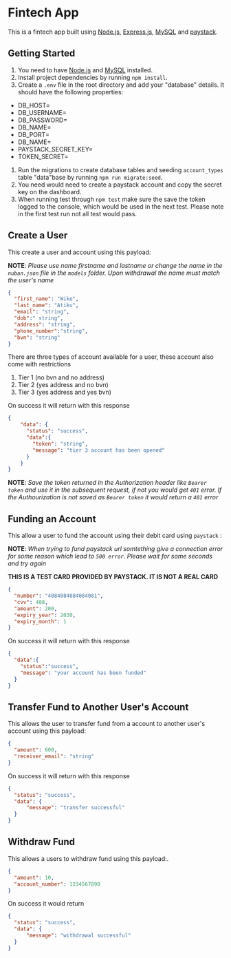 # Fintech App

This is a fintech app built using [Node.js](https://nodejs.org/en/download), [Express.js](http://expressjs.com/), [MySQL](https://dev.mysql.com/downloads/mysql/) and [paystack](https://paystack.com/).

## Getting Started

1. You need to have [Node.js](https://nodejs.org/en/download) and [MySQL](https://dev.mysql.com/downloads/mysql/) installed. 
2. Install project dependencies by running `npm install`.
3. Create a `.env` file in the root directory and add your "database" details. It should have the following properties:

- DB_HOST=
- DB_USERNAME=
- DB_PASSWORD=
- DB_NAME=
- DB_PORT=
- DB_NAME=
- PAYSTACK_SECRET_KEY=
- TOKEN_SECRET=

1. Run the migrations to create database tables and seeding `account_types` table "data"base by running `npm run migrate:seed`.
2. You need would need to create a paystack account and copy the secret key on the dashboard.
3. When running test through `npm test` make sure the save the token logged to the console, which would be used in the next test. Please note in the first test run not all test would pass.

## Create a User

This create a user and account using this payload:

**NOTE**: *Please use name firstname and lastname or change the name in the `nuban.json` file in the `models` folder. Upon withdrawal the name must match the user's name*

```json
{
  "first_name": "Wike",
  "last_name": "Atiku",
  "email": "string",
  "dob":" string",
  "address": "string",
  "phone_number":"string",
  "bvn": "string"
}
```

There are three types of account available for a user, these account also come with restrictions

1. Tier 1 (no bvn and no address)
2. Tier 2 (yes address and no bvn)
3. Tier 3 (yes address and yes bvn)

On success it will return with this response

``` json
{
    "data": {
      "status": "success",
      "data":{
        "token": "string",
        "message": "tier 3 account has been opened"
      }
    }
}
```

**NOTE**: *Save the token returned in the Authorization header like `Bearer token` and use it in the subsequent request, if not you would get `401` error. If the Authourization is not saved as `Bearer token` it would return a `401` error*

## Funding an Account

This allow a user to fund the account using their  debit card using `paystack` :

**NOTE**: *When trying to fund paystack url somtething give a connection error for some reason which lead to `500 error`. Please wait for some seconds and try again* 

**THIS IS A TEST CARD PROVIDED BY PAYSTACK. IT IS NOT A REAL CARD**

```json
{
  "number": "4084084084084081",
  "cvv": 408,
  "amount": 200,
  "expiry_year": 2030,
  "expiry_month": 1
}
```

On success it will return with this response

``` json
{
  "data":{
    "status":"success",
    "message": "your account has been funded"
  }
}
```

## Transfer Fund to Another User's Account

This allows the user to transfer fund from a account to another user's account using this payload:

```json
{
  "amount": 600,
  "receiver_email": "string"
}
```
On success it will return with this response

```json
{
  "status": "success",
  "data": {
      "message": "transfer successful"
  }
}
```

## Withdraw Fund

This allows a users to withdraw fund using this payload:.

```json
{
  "amount": 10,
  "account_number": 1234567890
}
```

On success it would return

```json
{
  "status": "success",
  "data": {
      "message": "withdrawal successful"
  }
}
```
